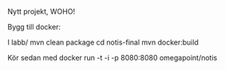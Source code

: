 Nytt projekt, WOHO!

Bygg till docker:

I labb/
mvn clean package
cd notis-final
mvn docker:build

Kör sedan med 
docker run -t -i -p 8080:8080 omegapoint/notis